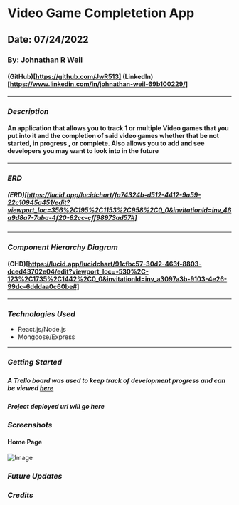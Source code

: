 # Video Game Completetion App

## Date: 07/24/2022

### By: Johnathan R Weil

#### (GitHub)[https://github.com/JwR513] (LinkedIn)[https://www.linkedin.com/in/johnathan-weil-69b100229/]

---

### **_Description_**

#### An application that allows you to track 1 or multiple Video games that you put into it and the completion of said video games whether that be not started, in progress , or complete. Also allows you to add and see developers you may want to look into in the future

---

### **_ERD_**

##### (ERD)[https://lucid.app/lucidchart/fa74324b-d512-4412-9a59-22c10945a451/edit?viewport_loc=356%2C195%2C1153%2C958%2C0_0&invitationId=inv_46a9d8a7-7aba-4f20-82cc-cff98973ad57#]

---

### **_Component Hierarchy Diagram_**

#### (CHD)[https://lucid.app/lucidchart/91cfbc57-30d2-463f-8803-dced43702e04/edit?viewport_loc=-530%2C-123%2C1735%2C1442%2C0_0&invitationId=inv_a3097a3b-9103-4e26-99dc-6dddaa0c60be#]

---

### **_Technologies Used_**

- React.js/Node.js
- Mongoose/Express

---

### **_Getting Started_**

#####

##### A Trello board was used to keep track of development progress and can be viewed [here](https://trello.com/b/J1npbB06/video-game-completetion-application)

##### Project deployed url will go here

### **_Screenshots_**

#### Home Page

![Image](https://i.imgur.com/6HKQTn3.png)

### **_Future Updates_**

### **_Credits_**
